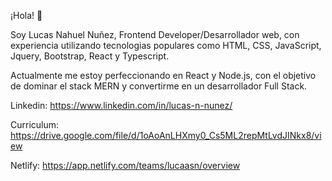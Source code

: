 ¡Hola! 👋

Soy Lucas Nahuel Nuñez, Frontend Developer/Desarrollador web, con experiencia utilizando tecnologias populares como HTML, CSS, JavaScript, Jquery, Bootstrap, React y Typescript.

Actualmente me estoy perfeccionando en React y Node.js, con el objetivo de dominar el stack MERN y convertirme en un desarrollador Full Stack. 

Linkedin: <a href="https://www.linkedin.com/in/lucas-n-nunez/" target="_blank">https://www.linkedin.com/in/lucas-n-nunez/</a>

Curriculum: <a href="https://drive.google.com/file/d/1oAoAnLHXmy0_Cs5ML2repMtLvdJINkx8/view" target="_blank">https://drive.google.com/file/d/1oAoAnLHXmy0_Cs5ML2repMtLvdJINkx8/view</a>

Netlify: <a href="https://app.netlify.com/teams/lucaasn/overview" target="_blank">https://app.netlify.com/teams/lucaasn/overview</a>


